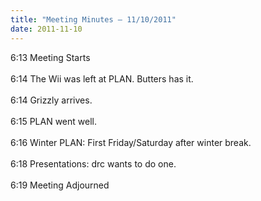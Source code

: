 ```yaml
---
title: "Meeting Minutes – 11/10/2011"
date: 2011-11-10
---
```

6:13 Meeting Starts<br />
<br />
6:14 The Wii was left at PLAN. Butters has it.<br />
<br />
6:14 Grizzly arrives.<br />
<br />
6:15 PLAN went well.<br />
<br />
6:16 Winter PLAN: First Friday/Saturday after winter break.<br />
<br />
6:18 Presentations: drc wants to do one.<br />
<br />
6:19 Meeting Adjourned